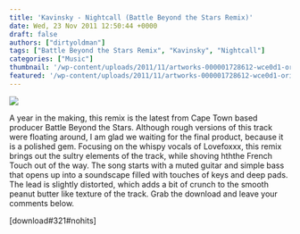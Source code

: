```yaml
---
title: 'Kavinsky - Nightcall (Battle Beyond the Stars Remix)'
date: Wed, 23 Nov 2011 12:50:44 +0000
draft: false
authors: ["dirtyoldman"]
tags: ["Battle Beyond the Stars Remix", "Kavinsky", "Nightcall"]
categories: ["Music"]
thumbnail: '/wp-content/uploads/2011/11/artworks-000001728612-wce0d1-original-150x150.jpg'
featured: '/wp-content/uploads/2011/11/artworks-000001728612-wce0d1-original-304x190.jpg'
---
```


[![](/wp-content/uploads/2011/11/artworks-000001728612-wce0d1-original.jpg)](/2011/11/23/kavinsky-nightcall-battle-beyond-the-stars-remix/artworks-000001728612-wce0d1-original/)

A year in the making, this remix is the latest from Cape Town based producer Battle Beyond the Stars. Although rough versions of this track were floating around, I am glad we waiting for the final product, because it is a polished gem. Focusing on the whispy vocals of Lovefoxxx, this remix brings out the sultry elements of the track, while shoving hththe French Touch out of the way. The song starts with a muted guitar and simple bass that opens up into a soundscape filled with touches of keys and deep pads. The lead is slightly distorted, which adds a bit of crunch to the smooth peanut butter like texture of the track. Grab the download and leave your comments below.

\[download#321#nohits\]


